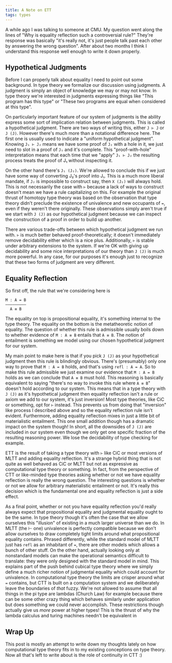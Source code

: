 ```yaml
---
title: A Note on ETT
tags: types
---
```


A while ago I was talking to someone at CMU. My question went along
the lines of "Why is equality reflection such a controversial rule?"
They're response was basically "it's really not, it's just people talk
past each other by answering the wrong question". After about two
months I think I understand this response well enough to write it down
properly.

## Hypothetical Judgments

Before I can properly talk about equality I need to point out some
background. In type theory we formalize our discussion using
judgments. A judgment is simply an object of knowledge we may or may
not know. In type theory we're interested in judgments expressing
things like "This program has this type" or "These two programs are
equal when considered at this type".

On particularly important feature of our system of judgments is the
ability express some sort of implication relation between
judgments. This is called a hypothetical judgment. There are two ways
of writing this, either `J ⊢ J` or `J (J)`. However there's much more
than a notational difference here. The first one is usually used to
indicate a "uniform hypothetical judgment". Knowing `J₁ ⊢ J₂` means we
have some proof of `J₂` with a hole in it, we just need to slot in a
proof of `J₁` and it's complete. This "proof-with-hole" interpretation
means that each time that we "apply" `J₁ ⊢ J₂` the resulting process
treats the proof of J₁ without inspecting it.

On the other hand there's `J₁ (J₂)`. We're allowed to conclude this if
we just have some way of converting J₂'s proof into J₁. This is a much
more liberal mandate, if `J₂` is impossible to construct say, then `X
(J₂)` will always hold. This is not necessarily the case with `⊢`
because a lack of ways to construct doesn't mean we have a rule
capitalizing on this. For example the original thrust of homotopy type
theory was based on the observation that type theory didn't preclude
the existence of univalence and new occupants of `=`, even if they
weren't there originally. These observations simply aren't true if we
start with `J (J)` as our hypothetical judgment because we can inspect
the construction of a proof in order to build up another.

There are various trade-offs between which hypothetical judgment we
run with. `⊢` is much better behaved proof-theoretically; it doesn't
immediately remove decidability either which is a nice
plus. Additionally, `⊢` is stable under arbitrary extensions to the
system. If we're OK with giving up decidability and some nice
interpretations of our theory than `J (J)` is much more powerful. In
any case, for our purposes it's enough just to recognize that these
two forms of judgment are very different.

## Equality Reflection

So first off, the rule that we're considering here is

    M : A = B
    —————————
      A ≡ B

The equality on top is propositional equality, it's something internal
to the type theory. The equality on the bottom is the metatheoretic
notion of equality. The question of whether this rule is admissible
usually boils down to whether evidence of `M : A ≡ B` entails that `A
≡ B`. The notion of entailment is something we model using our chosen
hypothetical judgment for our system.

My main point to make here is that if you pick `J (J)` as your
hypothetical judgment then this rule is blindingly obvious. There's
(presumably) only one way to prove that `M : A = B` holds, and that's
using `refl : A = A`. So to make this rule admissible we just examine
our evidence that `M : A = B` holds as we can conclude that `A ≡ B`
must hold. This reasoning is basically equivalent to saying "there's
no way to invoke this rule where `A ≡ B`" doesn't hold according to
our system. This means that in a type theory with `J (J)` as it's
hypothetical judgment then equality reflection isn't a rule or axiom
we add to our system, it's just inversion! Most type theories, like
CiC or something, opt for `⊢` instead. This prevents us from doing
that "inversion" like process I described above and so the equality
reflection rule isn't evident. Furthermore, adding equality reflection
mixes in just a little bit of materialistic entailment. This one small
addition though has a dramatic impact on the system though! In short,
all the downsides of `J (J)` are included in our system even though we
only get one specific fraction of the resulting reasoning power. We
lose the decidability of type checking for example.

ETT is the result of taking a type theory with `⊢` like CiC or most
versions of MLTT and adding equality reflection. It's a strange hybrid
thing that is not quite as well behaved as CiC or MLTT but not as
expressive as computational type theory or something. In fact, from
the perspective of CTT or like-minded type theories asking whether or
not we have equality reflection is really the wrong question. The
interesting questions is whether or not we allow for arbitrary
materialistic entailment or not. It's really this decision which is
the fundamental one and equality reflection is just a side effect.

As a final point, whether or not you have equality reflection you'd
really always expect that propositional equality and judgmental
equality ought to be the same. In type theory though it's often the
case that we allow ourselves this "illusion" of existing in a much
larger universe than we do. In MLTT (the ⊢ one) univalence is
perfectly compatible because we don't allow ourselves to draw
completely tight limits around what propositional equality
contains. Phrased differently, while the standard model of MLTT just
has `refl` as an inhabitant of `=`, there are other models which
allows a bunch of other stuff. On the other hand, actually looking
only at nonstandard models can make the operational semantics
difficult to translate: they were only designed with the standard
model in mind. This explains part of the push behind cubical type
theory where we simply define a much richer notion of judgmental
equality which could account for univalence. In computational type
theory the limits are crisper around what `=` contains, but CTT is
built on a computation system and we deliberately leave the boundaries
of *that* fuzzy. We're not allowed to assume that all things in the pi
type are lambdas (Church Law) for example because there can be some
other crazy thing which behaves similarly under application but does
something we could never accomplish. These restrictions though
actually give us *more* power at higher types! This is the thrust of
why the lambda calculus and turing machines needn't be equivalent in

## Wrap Up

This post is mostly an attempt to write down my thoughts lately on how
computational type theory fits in to my existing conceptions on type
theory. Now all that's left to write about is the role of continuity
in CTT :)
